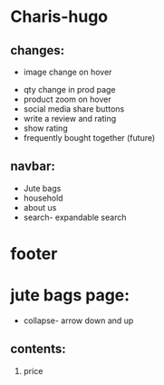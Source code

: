 # Charis-hugo


## changes:
- image change on hover
<!-- - single navbar -->
- qty change in prod page
- product zoom on hover
- social media share buttons
- write a review and rating
- show rating
- frequently bought together (future)


## navbar:
- Jute bags
- household
- about us
- search- expandable search

# footer
<!-- - contact us - to footer -->





# jute bags page:
- collapse- arrow down and up




## contents:

1. price



<!-- rgb(103 205 152)  -->

<!-- #fdcfde -->

<!-- rgb(52 208 229 / 49%) -->

<!-- rgb(223 42 63 / 92%) -->


<!-- rgb(255 226 133) -->

<!-- rgb(148 231 241) -->